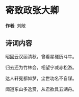 # 寄致政张大卿

**作者**: 刘敞

## 诗词内容

昭回云汉丽清秋，曾看星槎历斗牛。

归去还为竹林会，相望宁减赤松游。

达人轩冕都如梦，尘世功名不自谋。

闻道东山多逸赏，从君欲具五湖舟。

